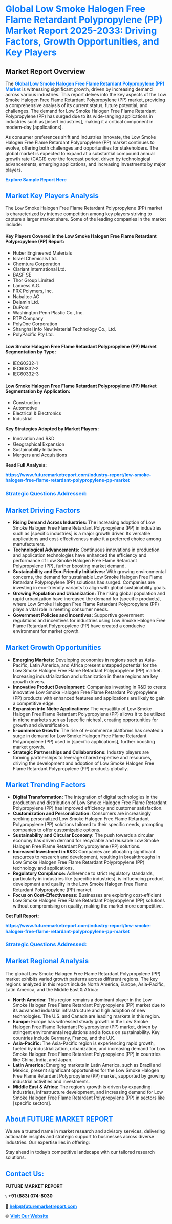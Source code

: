 <h1 style="color: #007BFF;">Global Low Smoke Halogen Free Flame Retardant Polypropylene (PP) Market Report 2025-2033: Driving Factors, Growth Opportunities, and Key Players</h1>

<section id="overview">
<h2>Market Report Overview</h2>
<p>The <a href="https://www.futuremarketreport.com/industry-report/low-smoke-halogen-free-flame-retardant-polypropylene-pp-market" style="color: #007BFF; text-decoration: none;"><strong>Global Low Smoke Halogen Free Flame Retardant Polypropylene (PP) Market</strong></a> is witnessing significant growth, driven by increasing demand across various industries. This report delves into the key aspects of the Low Smoke Halogen Free Flame Retardant Polypropylene (PP) market, providing a comprehensive analysis of its current status, future potential, and challenges. The demand for Low Smoke Halogen Free Flame Retardant Polypropylene (PP) has surged due to its wide-ranging applications in industries such as [insert industries], making it a critical component in modern-day [applications].</p>
<p>As consumer preferences shift and industries innovate, the Low Smoke Halogen Free Flame Retardant Polypropylene (PP) market continues to evolve, offering both challenges and opportunities for stakeholders. The global market is expected to expand at a substantial compound annual growth rate (CAGR) over the forecast period, driven by technological advancements, emerging applications, and increasing investments by major players.</p>
</section>

<section id="overview">
<p><a href="https://www.futuremarketreport.com/request-sample/reportId=102115" style="color: #007BFF; text-decoration: none;"><strong>Explore Sample Report Here</strong></a></p>
</section>

<section id="key-players">
<h2 style="color: #007BFF;">Market Key Players Analysis</h2>
<p>The Low Smoke Halogen Free Flame Retardant Polypropylene (PP) market is characterized by intense competition among key players striving to capture a larger market share. Some of the leading companies in the market include:</p>
<h4>Key Players Covered in the Low Smoke Halogen Free Flame Retardant Polypropylene (PP) Report:</h4>
<ul><li>Huber Engineered Materials</li><li>Israel Chemicals Ltd.</li><li>Chemtura Corporation</li><li>Clariant International Ltd.</li><li>BASF SE</li><li>Thor Group Limited</li><li>Lanxess A.G.</li><li>FRX Polymers, Inc.</li><li>Nabaltec AG</li><li>Delamin Ltd.</li><li>DuPont</li><li>Washington Penn Plastic Co., Inc.</li><li>RTP Company</li><li>PolyOne Corporation</li><li>Shanghai Info New Material Technology Co., Ltd.</li><li>PolyPacific Pty Ltd.</li></ul>
<h4>Low Smoke Halogen Free Flame Retardant Polypropylene (PP) Market Segmentation by Type:</h4>
<ul><li>IEC60332-1</li><li>IEC60332-2</li><li>IEC60332-3</li></ul>

<h4>Low Smoke Halogen Free Flame Retardant Polypropylene (PP) Market Segmentation by Application:</h4>
<ul><li>Construction</li><li>Automotive</li><li>Electrical &amp; Electronics</li><li>Industrial</li></ul>
<p><strong>Key Strategies Adopted by Market Players:</strong></p>
<ul>
<li>Innovation and R&D</li>
<li>Geographical Expansion</li>
<li>Sustainability Initiatives</li>
<li>Mergers and Acquisitions</li>
</ul>
</section>

<section>
<p><strong>Read Full Analysis: </strong></p><a href="https://www.futuremarketreport.com/industry-report/low-smoke-halogen-free-flame-retardant-polypropylene-pp-market" style="color: #007BFF; text-decoration: none;"><strong>https://www.futuremarketreport.com/industry-report/low-smoke-halogen-free-flame-retardant-polypropylene-pp-market</strong></a>
<h3 style="color: #007BFF;">Strategic Questions Addressed:</h3>
</section>

<section id="driving-factors">
<h2 style="color: #007BFF;">Market Driving Factors</h2>
<ul>
<li><strong>Rising Demand Across Industries:</strong> The increasing adoption of Low Smoke Halogen Free Flame Retardant Polypropylene (PP) in industries such as [specific industries] is a major growth driver. Its versatile applications and cost-effectiveness make it a preferred choice among manufacturers.</li>
<li><strong>Technological Advancements:</strong> Continuous innovations in production and application technologies have enhanced the efficiency and performance of Low Smoke Halogen Free Flame Retardant Polypropylene (PP), further boosting market demand.</li>
<li><strong>Sustainability and Eco-Friendly Initiatives:</strong> With growing environmental concerns, the demand for sustainable Low Smoke Halogen Free Flame Retardant Polypropylene (PP) solutions has surged. Companies are investing in eco-friendly variants to align with global sustainability goals.</li>
<li><strong>Growing Population and Urbanization:</strong> The rising global population and rapid urbanization have increased the demand for [specific products], where Low Smoke Halogen Free Flame Retardant Polypropylene (PP) plays a vital role in meeting consumer needs.</li>
<li><strong>Government Policies and Incentives:</strong> Supportive government regulations and incentives for industries using Low Smoke Halogen Free Flame Retardant Polypropylene (PP) have created a conducive environment for market growth.</li>
</ul>
</section>

<section id="growth-opportunities">
<h2 style="color: #007BFF;">Market Growth Opportunities</h2>
<ul>
<li><strong>Emerging Markets:</strong> Developing economies in regions such as Asia-Pacific, Latin America, and Africa present untapped potential for the Low Smoke Halogen Free Flame Retardant Polypropylene (PP) market. Increasing industrialization and urbanization in these regions are key growth drivers.</li>
<li><strong>Innovative Product Development:</strong> Companies investing in R&D to create innovative Low Smoke Halogen Free Flame Retardant Polypropylene (PP) products with enhanced features and applications are likely to gain a competitive edge.</li>
<li><strong>Expansion into Niche Applications:</strong> The versatility of Low Smoke Halogen Free Flame Retardant Polypropylene (PP) allows it to be utilized in niche markets such as [specific niches], creating opportunities for growth and diversification.</li>
<li><strong>E-commerce Growth:</strong> The rise of e-commerce platforms has created a surge in demand for Low Smoke Halogen Free Flame Retardant Polypropylene (PP) used in [specific applications], further boosting market growth.</li>
<li><strong>Strategic Partnerships and Collaborations:</strong> Industry players are forming partnerships to leverage shared expertise and resources, driving the development and adoption of Low Smoke Halogen Free Flame Retardant Polypropylene (PP) products globally.</li>
</ul>
</section>

<section id="trending-factors">
<h2 style="color: #007BFF;">Market Trending Factors</h2>
<ul>
<li><strong>Digital Transformation:</strong> The integration of digital technologies in the production and distribution of Low Smoke Halogen Free Flame Retardant Polypropylene (PP) has improved efficiency and customer satisfaction.</li>
<li><strong>Customization and Personalization:</strong> Consumers are increasingly seeking personalized Low Smoke Halogen Free Flame Retardant Polypropylene (PP) solutions tailored to their specific needs, prompting companies to offer customizable options.</li>
<li><strong>Sustainability and Circular Economy:</strong> The push towards a circular economy has driven demand for recyclable and reusable Low Smoke Halogen Free Flame Retardant Polypropylene (PP) solutions.</li>
<li><strong>Increased Investment in R&D:</strong> Companies are allocating significant resources to research and development, resulting in breakthroughs in Low Smoke Halogen Free Flame Retardant Polypropylene (PP) technology and applications.</li>
<li><strong>Regulatory Compliance:</strong> Adherence to strict regulatory standards, particularly in industries like [specific industries], is influencing product development and quality in the Low Smoke Halogen Free Flame Retardant Polypropylene (PP) market.</li>
<li><strong>Focus on Cost-Effectiveness:</strong> Businesses are exploring cost-efficient Low Smoke Halogen Free Flame Retardant Polypropylene (PP) solutions without compromising on quality, making the market more competitive.</li>
</ul>
</section>

<section>
<p><strong>Get Full Report: </strong></p><a href="https://www.futuremarketreport.com/industry-report/low-smoke-halogen-free-flame-retardant-polypropylene-pp-market" style="color: #007BFF; text-decoration: none;"><strong>https://www.futuremarketreport.com/industry-report/low-smoke-halogen-free-flame-retardant-polypropylene-pp-market</strong></a>
<h3 style="color: #007BFF;">Strategic Questions Addressed:</h3>
</section>


<section id="regional-analysis">
<h2 style="color: #007BFF;">Market Regional Analysis</h2>
<p>The global Low Smoke Halogen Free Flame Retardant Polypropylene (PP) market exhibits varied growth patterns across different regions. The key regions analyzed in this report include North America, Europe, Asia-Pacific, Latin America, and the Middle East & Africa:</p>
<ul>
<li><strong>North America:</strong> This region remains a dominant player in the Low Smoke Halogen Free Flame Retardant Polypropylene (PP) market due to its advanced industrial infrastructure and high adoption of new technologies. The U.S. and Canada are leading markets in this region.</li>
<li><strong>Europe:</strong> Europe has witnessed steady growth in the Low Smoke Halogen Free Flame Retardant Polypropylene (PP) market, driven by stringent environmental regulations and a focus on sustainability. Key countries include Germany, France, and the U.K.</li>
<li><strong>Asia-Pacific:</strong> The Asia-Pacific region is experiencing rapid growth, fueled by industrialization, urbanization, and increasing demand for Low Smoke Halogen Free Flame Retardant Polypropylene (PP) in countries like China, India, and Japan.</li>
<li><strong>Latin America:</strong> Emerging markets in Latin America, such as Brazil and Mexico, present significant opportunities for the Low Smoke Halogen Free Flame Retardant Polypropylene (PP) market, supported by growing industrial activities and investments.</li>
<li><strong>Middle East & Africa:</strong> The region’s growth is driven by expanding industries, infrastructure development, and increasing demand for Low Smoke Halogen Free Flame Retardant Polypropylene (PP) in sectors like [specific sectors].</li>
</ul>
</section>

<footer>
<h2 style="color: #007BFF;">About FUTURE MARKET REPORT</h2>
<p>We are a trusted name in market research and advisory services, delivering actionable insights and strategic support to businesses across diverse industries. Our expertise lies in offering:</p>

<p>Stay ahead in today’s competitive landscape with our tailored research solutions.</p>

<h2 style="color: #007BFF;">Contact Us:</h2>
<p><strong>FUTURE MARKET REPORT</strong></p>
<p>📞 <strong>+91 (883) 074-8030</strong></p>
<p>📧 <strong><a href="mailto:help@futuremarketreport.com" style="color: #007BFF;">help@futuremarketreport.com</a></strong></p>
<p>🌐 <strong><a href="https://www.futuremarketreport.com/" style="color: #007BFF;">Visit Our Website</a></strong></p>
</footer>
